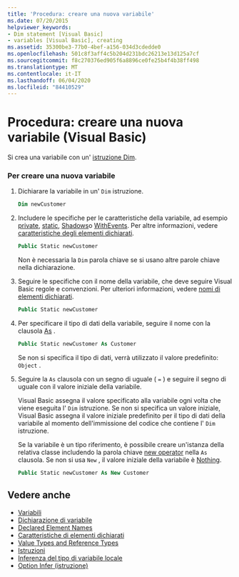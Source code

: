 ```yaml
---
title: 'Procedura: creare una nuova variabile'
ms.date: 07/20/2015
helpviewer_keywords:
- Dim statement [Visual Basic]
- variables [Visual Basic], creating
ms.assetid: 35300be3-77b0-4bef-a156-034d3cdedde0
ms.openlocfilehash: 501c8f3aff4c5b204d231bdc26213e13d125a7cf
ms.sourcegitcommit: f8c270376ed905f6a8896ce0fe25b4f4b38ff498
ms.translationtype: MT
ms.contentlocale: it-IT
ms.lasthandoff: 06/04/2020
ms.locfileid: "84410529"
---
```

# <a name="how-to-create-a-new-variable-visual-basic"></a>Procedura: creare una nuova variabile (Visual Basic)

Si crea una variabile con un' [istruzione Dim](../../../language-reference/statements/dim-statement.md).

### <a name="to-create-a-new-variable"></a>Per creare una nuova variabile

1. Dichiarare la variabile in un' `Dim` istruzione.

    ```vb
    Dim newCustomer
    ```

2. Includere le specifiche per le caratteristiche della variabile, ad esempio [private](../../../language-reference/modifiers/private.md), [static](../../../language-reference/modifiers/static.md), [Shadows](../../../language-reference/modifiers/shadows.md)o [WithEvents](../../../language-reference/modifiers/withevents.md). Per altre informazioni, vedere [caratteristiche degli elementi dichiarati](../declared-elements/declared-element-characteristics.md).

    ```vb
    Public Static newCustomer
    ```

    Non è necessaria la `Dim` parola chiave se si usano altre parole chiave nella dichiarazione.

3. Seguire le specifiche con il nome della variabile, che deve seguire Visual Basic regole e convenzioni. Per ulteriori informazioni, vedere [nomi di elementi dichiarati](../declared-elements/declared-element-names.md).

    ```vb
    Public Static newCustomer
    ```

4. Per specificare il tipo di dati della variabile, seguire il nome con la clausola [As](../../../language-reference/statements/as-clause.md) .

    ```vb
    Public Static newCustomer As Customer
    ```

    Se non si specifica il tipo di dati, verrà utilizzato il valore predefinito: `Object` .

5. Seguire la `As` clausola con un segno di uguale ( `=` ) e seguire il segno di uguale con il valore iniziale della variabile.

    Visual Basic assegna il valore specificato alla variabile ogni volta che viene eseguita l' `Dim` istruzione. Se non si specifica un valore iniziale, Visual Basic assegna il valore iniziale predefinito per il tipo di dati della variabile al momento dell'immissione del codice che contiene l' `Dim` istruzione.

    Se la variabile è un tipo riferimento, è possibile creare un'istanza della relativa classe includendo la parola chiave [new operator](../../../language-reference/operators/new-operator.md) nella `As` clausola. Se non si usa `New` , il valore iniziale della variabile è [Nothing](../../../language-reference/nothing.md).

    ```vb
    Public Static newCustomer As New Customer
    ```

## <a name="see-also"></a>Vedere anche

- [Variabili](index.md)
- [Dichiarazione di variabile](variable-declaration.md)
- [Declared Element Names](../declared-elements/declared-element-names.md)
- [Caratteristiche di elementi dichiarati](../declared-elements/declared-element-characteristics.md)
- [Value Types and Reference Types](../data-types/value-types-and-reference-types.md)
- [Istruzioni](../../../language-reference/statements/index.md)
- [Inferenza del tipo di variabile locale](local-type-inference.md)
- [Option Infer (istruzione)](../../../language-reference/statements/option-infer-statement.md)
